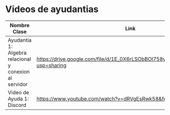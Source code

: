 # Videos de ayudantias 

| Nombre Clase | Link |
|--------------|------|
|Ayudantia 1: Algebra relacional y conexion al servidor | https://drive.google.com/file/d/1E_0X6rLSObBOl758yfAVFFeG6ngiytCS/view?usp=sharing |
|Video de Ayuda 1: Discord | https://www.youtube.com/watch?v=dRVgEsRwk58&feature=youtu.be |
